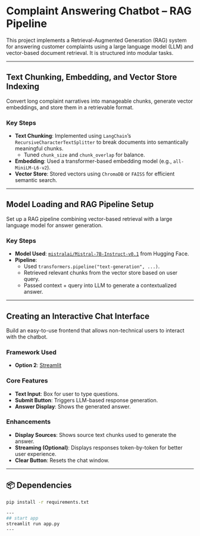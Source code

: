 # Complaint Answering Chatbot – RAG Pipeline

This project implements a Retrieval-Augmented Generation (RAG) system for answering customer complaints using a large language model (LLM) and vector-based document retrieval. It is structured into modular tasks.

---

## Text Chunking, Embedding, and Vector Store Indexing


Convert long complaint narratives into manageable chunks, generate vector embeddings, and store them in a retrievable format.

### Key Steps
- **Text Chunking**: Implemented using `LangChain`’s `RecursiveCharacterTextSplitter` to break documents into semantically meaningful chunks.
  - Tuned `chunk_size` and `chunk_overlap` for balance.
- **Embedding**: Used a transformer-based embedding model (e.g., `all-MiniLM-L6-v2`).
- **Vector Store**: Stored vectors using `ChromaDB` or `FAISS` for efficient semantic search.

---

## Model Loading and RAG Pipeline Setup


Set up a RAG pipeline combining vector-based retrieval with a large language model for answer generation.

### Key Steps
- **Model Used**: [`mistralai/Mistral-7B-Instruct-v0.1`](https://huggingface.co/mistralai/Mistral-7B-Instruct-v0.1) from Hugging Face.
- **Pipeline**:
  - Used `transformers.pipeline("text-generation", ...)`.
  - Retrieved relevant chunks from the vector store based on user query.
  - Passed context + query into LLM to generate a contextualized answer.



---

## Creating an Interactive Chat Interface

Build an easy-to-use frontend that allows non-technical users to interact with the chatbot.

###  Framework Used
- **Option 2**: [Streamlit](https://streamlit.io/)

### Core Features
- **Text Input**: Box for user to type questions.
- **Submit Button**: Triggers LLM-based response generation.
- **Answer Display**: Shows the generated answer.

### Enhancements
- **Display Sources**: Shows source text chunks used to generate the answer.
- **Streaming (Optional)**: Displays responses token-by-token for better user experience.
- **Clear Button**: Resets the chat window.

---

## 📦 Dependencies

```bash
pip install -r requirements.txt

---
## start app
streamlit run app.py
---
